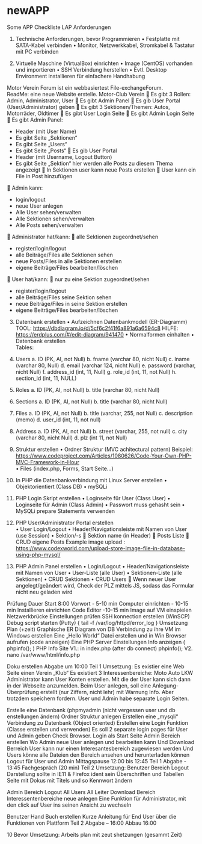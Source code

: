 # newAPP
Some APP
Checkliste LAP 
Anforderungen 

1.	Technische Anforderungen, bevor Programmieren 
•	Festplatte mit SATA-Kabel verbinden 
•	Monitor, Netzwerkkabel, Stromkabel & Tastatur mit PC verbinden 

2.	Virtuelle Maschine (VirtualBox) einrichten 
•	Image (CentOS) vorhanden und importieren 
•	SSH Verbindung herstellen 
•	Evtl. Desktop Environment installieren für einfachere Handhabung 

Motor Verein Forum ist ein webbasiertest File-exchangeForum.  
ReadMe: eine neue Website erstelle. Motor-Club Verein
	Es gibt 3 Rollen: Admin, Administrator, User
	Es gibt Admin Panel
	Es gib User Portal (User/Administrator) geben
	Es gibt 3 Sektionen/Themen: Autos, Motorräder, Oldtimer
	Es gibt User Login Seite
	Es gibt Admin Login Seite
	Es gibt Admin Panel:
-	Header (mit User Name)
-	Es gibt Seite „Sektionen“
-	Es gibt Seite „Users“
-	Es gibt Seite „Posts“
	Es gib User Portal
-	Header (mit Username, Logout Button)
-	Es gibt Seite „Sektion“ hier werden alle Posts zu diesem Thema angezeigt
	In Sektionen user kann neue Posts erstellen
	User kann ein File in Post hinzufügen

	Admin kann:
-	login/logout
-	neue User anlegen
-	Alle User sehen/verwalten
-	Alle Sektionen sehen/verwalten
-	Alle Posts sehen/verwalten

	Administrator hat/kann: 
	alle Sektionen zugeordnet/sehen
-	register/login/logout
-	alle Beiträge/Files alle Sektionen sehen
-	neue Posts/Files in alle Sektionen erstellen
-	eigene Beiträge/Files bearbeiten/löschen

	User hat/kann: 
	nur zu eine Sektion zugeordnet/sehen
-	register/login/logout
-	alle Beiträge/Files seine Sektion sehen
-	neue Beiträge/Files in seine Sektion erstellen
-	eigene Beiträge/Files bearbeiten/löschen
 
3.	Datenbank erstellen 
•	Aufzeichnen Datenbankmodell (ER-Diagramm) 
TOOL: https://dbdiagram.io/d/5cf6c2f41f6a891a6a6594c8 
HILFE: https://erdplus.com/#/edit-diagram/941470 
•	Normalformen einhalten 
•	Datenbank erstellen  
Tables: 
1.	Users
a.	ID (PK, AI, not Null)
b.	fname (varchar 80, nicht Null)
c.	lname (varchar 80, Null)
d.	email (varchar 124, nicht Null)
e.	password (varchar, nicht Null)
f.	address_id (int, 11, Null)
g.	role_id (int, 11, not Null)
h.	section_id (int, 11, NULL)

2.	Roles
a.	ID (PK, AI, not Null)
b.	title (varchar 80, nicht Null)

3.	Sections
a.	ID (PK, AI, not Null)
b.	title (varchar 80, nicht Null)

4.	Files
a.	ID (PK, AI, not Null)
b.	title (varchar, 255, not Null)
c.	description (memo)
d.	user_id (int, 11, not null)
5.	Address
a.	ID (PK, AI, not Null)
b.	street (varchar, 255, not null)
c.	city (varchar 80, nicht Null)
d.	plz (int 11, not Null)
	


4.	Struktur erstellen
•	Ordner Struktur (MVC achitectural pattern)
Beispiel: https://www.codeproject.com/Articles/1080626/Code-Your-Own-PHP-MVC-Framework-in-Hour    
•	Files (index.php, Forms, Start Seite…)

5.	In PHP die Datenbankverbindung mit Linux Server erstellen 
•	Objektorientiert (Class DB)
•	mySQLi 
 
6.	PHP Login Skript erstellen 
•	Loginseite für User (Class User)
•	Loginseite für Admin (Class Admin)
•	Passwort muss gehasht sein 
•	MySQLi prepare Statements verwenden
 
 
7.	PHP User/Administrator Portal erstellen  
•	User Login/Logout 
•	Header/Navigationsleiste mit Namen von User (use Session)
•	Sektion/-s
	Sektion name (in Header)
	Posts Liste
	CRUD eigene Posts 
Example image upload : https://www.codexworld.com/upload-store-image-file-in-database-using-php-mysql/ 
 
8.	PHP Admin Panel erstellen 
•	Login/Logout
•	Header/Navigationsleiste mit Namen von User
•	User-Liste (alle User)
•	Sektionen-Liste (alle Sektionen)
•	CRUD Sektionen
•	CRUD Users
	Wenn neuer User angelegt/geändert wird, Check der PLZ mittels JS, sodass das Formular nicht neu geladen wird 

Prüfung Dauer 
Start 8:00 
Vorwort - 5-10 min
Computer einrichten - 10-15 min
Installieren einrichten Code Editor -10-15 min
Image auf VM einspielen
Netzwerkbrücke Einstellungen prüfen
SSH konnection erstellen (WinSCP)
Debug script starten (Putty)
{    tail -f /var/log/httpd/error_log   }
	Umsetzung Plan  (+zeit)
	Graphische ER Diagram von DB
	Verbindung zu ihre VM im Windows erstellen
	Eine „Hello World“ Datei erstellen und in Win Browser aufrufen (code anzeigen)
	Eine PHP Server Einstellungen Info anzeigen ( phpinfo(); )
PHP Info Site
V1.: in index.php (after db connect) 
phpinfo();
V2.
nano /var/www/html/info.php
<?php
phpinfo();
?>
Doku erstellen
Abgabe um 10:00 
Teil 1 Umsetzung:
Es existier eine Web Seite einen Verein „Klub“
Es existiert 3 Interessenbereiche:
	Moto
	Auto
	LKW  
Administrator kann User Konten erstellen. Mit die der User kann sich dann in der Webseite anzumelden.
Beim User anlegen, soll eine Anlegung-Überprüfung erstellt (nur Ziffern, nicht lehr) mit Warnung Info. Aber trotzdem speichern fordern. 
User und Admin habe separate Login Seiten.

 
Erstelle eine Datenbank (phpmyadmin (nicht vergessen user und db enstellungen ändern)
Ordner Struktur anlegen
Erstellen eine „mysqli“ Verbindung zu Datenbank (Object oriented)
Erstellen eine Login Funktion (Classe erstellen und verwenden)
Es soll 2 separate login pages für User und Admin geben
Check Browser.
Login als Start Seite
Admin Bereich erstellen
	Wo Admin neue User anlegen und bearbeiten kann
	Und Download Berreich
User kann nur einen Interesantesbereich zugewiesen werden
Und Users könne alle Dateien den Bereich ansehen und herunterladen können
Logout für User und Admin
Mittagspause 12:00 bis 12:45
Teil 1 Abgabe - 13:45
Fachgespräch (20 min)
Teil 2 Umsetzung:
Benutzer Bereich
Logout
Darstellung sollte in IE11 & Firefox ident sein
Überschriften und Tabellen
Seite mit Dokus mit Titels und so 
Kennwort ändern

Admin Bereich 
Logout
All Users
All Leiter
Download Bereich
Interessentenbereiche neue anlegen
Eine Funktion für Administrator, mit den click auf User ins seinen Ansicht zu wechseln

Benutzer Hand Buch erstellen
Kurze Anleitung für End User über die Funktionen von Plattform 
Teil 2 Abgabe – 16:00
Abbau 16:00




 


10
Bevor Umsetzung:
Arbeits plan mit zeut shetzungen (gesammt Zeit)
